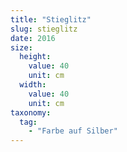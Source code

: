 ```yaml
---
title: "Stieglitz"
slug: stieglitz
date: 2016
size:
  height:
    value: 40
    unit: cm
  width:
    value: 40
    unit: cm
taxonomy:
  tag:
    - "Farbe auf Silber"
---
```

